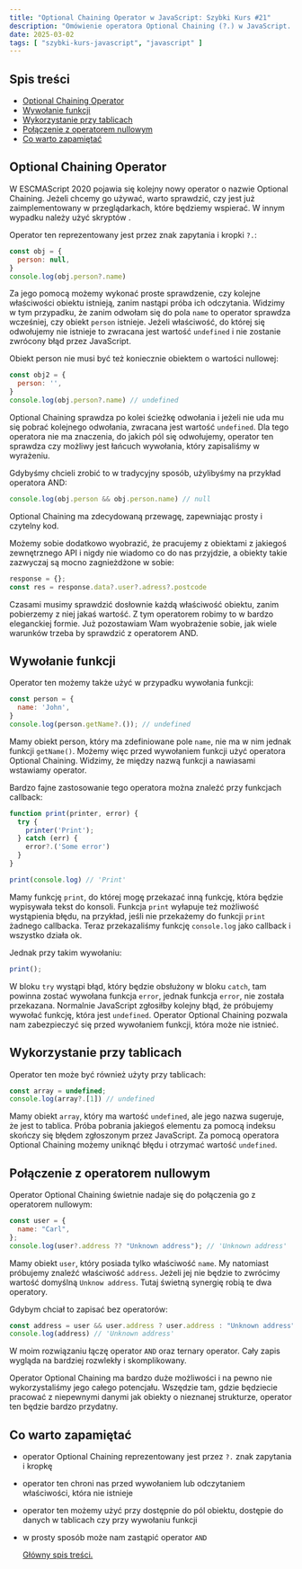 ```yaml
---
title: "Optional Chaining Operator w JavaScript: Szybki Kurs #21"
description: "Omówienie operatora Optional Chaining (?.) w JavaScript. Wywoływanie funkcji, wykorzystanie przy tablicach, połączenie z operatorem nullowym. Przykłady użycia."
date: 2025-03-02
tags: [ "szybki-kurs-javascript", "javascript" ]
---
```


## Spis treści
* [Optional Chaining Operator](#optional-chaining-operator)
* [Wywołanie funkcji](#wywolanie-funkcji)
* [Wykorzystanie przy tablicach](#wykorzystanie-przy-tablicach)
* [Połączenie z operatorem nullowym](#polaczenie-z-operatorem-nullowym)
* [Co warto zapamiętać](#co-warto-zapamietac)

## <span id="optional-chaining-operator">Optional Chaining Operator</span>

W ESCMAScript 2020 pojawia się kolejny nowy operator o nazwie Optional Chaining. Jeżeli chcemy go używać, warto sprawdzić, czy jest już zaimplementowany w przeglądarkach, które będziemy wspierać. W innym wypadku należy użyć skryptów .

Operator ten reprezentowany jest przez znak zapytania i kropki `?.`:

```js
const obj = {
  person: null,
}
console.log(obj.person?.name)
```

Za jego pomocą możemy wykonać proste sprawdzenie, czy kolejne właściwości obiektu istnieją, zanim nastąpi próba ich odczytania. Widzimy w tym przypadku, że zanim odwołam się do pola `name` to operator sprawdza wcześniej, czy obiekt `person` istnieje. Jeżeli właściwość, do której się odwołujemy nie
istnieje to zwracana jest wartość `undefined`
i nie zostanie zwrócony błąd przez JavaScript.

Obiekt person nie musi być też koniecznie obiektem o wartości nullowej:

```js
const obj2 = {
  person: '',
}
console.log(obj.person?.name) // undefined
```

Optional Chaining sprawdza po kolei ścieżkę odwołania i jeżeli nie uda mu się pobrać kolejnego odwołania, zwracana jest wartość `undefined`. Dla tego operatora nie ma znaczenia, do jakich pól się odwołujemy, operator ten sprawdza czy możliwy jest łańcuch wywołania, który zapisaliśmy w wyrażeniu.

Gdybyśmy chcieli zrobić to w tradycyjny sposób, użylibyśmy na przykład operatora AND:

```js
console.log(obj.person && obj.person.name) // null
```

Optional Chaining ma zdecydowaną przewagę, zapewniając prosty i czytelny kod.

Możemy sobie dodatkowo wyobrazić, że pracujemy z obiektami z jakiegoś zewnętrznego API i nigdy nie wiadomo co do nas przyjdzie, a obiekty takie zazwyczaj są mocno zagnieżdżone w sobie:

```js
response = {};
const res = response.data?.user?.adress?.postcode
```

Czasami musimy sprawdzić dosłownie każdą właściwość obiektu, zanim pobierzemy z niej jakaś wartość. Z tym operatorem robimy to w bardzo eleganckiej formie. Już pozostawiam Wam wyobrażenie sobie, jak wiele warunków trzeba by sprawdzić z operatorem AND.

## <span id="wywolanie-funkcji">Wywołanie funkcji</span>

Operator ten możemy także użyć w przypadku wywołania funkcji:

```js
const person = {
  name: 'John',
}
console.log(person.getName?.()); // undefined
```

Mamy obiekt person, który ma zdefiniowane pole `name`, nie ma w nim jednak funkcji `getName()`. Możemy więc przed wywołaniem funkcji użyć operatora Optional Chaining. Widzimy, że między nazwą funkcji a nawiasami wstawiamy operator.

Bardzo fajne zastosowanie tego operatora można znaleźć przy funkcjach callback:

```js
function print(printer, error) {
  try {
    printer('Print');
  } catch (err) {
    error?.('Some error')
  }
}

print(console.log) // 'Print'
```

Mamy funkcję `print`, do której mogę przekazać inną funkcję, która będzie wypisywała tekst do konsoli. Funkcja `print`
wyłapuje też możliwość wystąpienia błędu, na przykład, jeśli nie przekażemy do funkcji `print` żadnego callbacka. Teraz przekazaliśmy funkcję `console.log` jako callback i wszystko działa ok.

Jednak przy takim wywołaniu:

```js
print();
```

W bloku `try` wystąpi błąd, który będzie obsłużony w bloku `catch`, tam powinna zostać wywołana funkcja `error`, jednak funkcja `error`, nie została przekazana. Normalnie JavaScript zgłosiłby kolejny błąd, że próbujemy wywołać funkcję, która jest `undefined`. Operator Optional Chaining pozwala nam
zabezpieczyć się przed wywołaniem funkcji, która może nie istnieć.

## <span id="wykorzystanie-przy-tablicach">Wykorzystanie przy tablicach</span>

Operator ten może być również użyty przy tablicach:

```js
const array = undefined;
console.log(array?.[1]) // undefined
```

Mamy obiekt `array`, który ma wartość `undefined`, ale jego nazwa sugeruje, że jest to tablica. Próba pobrania jakiegoś elementu za pomocą indeksu skończy się błędem zgłoszonym przez JavaScript. Za pomocą operatora Optional Chaining możemy uniknąć błędu i otrzymać wartość `undefined`.

## <span id="polaczenie-z-operatorem-nullowym">Połączenie z operatorem nullowym</span>

Operator Optional Chaining świetnie nadaje się do połączenia go z operatorem nullowym:

```js
const user = {
  name: "Carl",
};
console.log(user?.address ?? "Unknown address"); // 'Unknown address'
```

Mamy obiekt `user`, który posiada tylko właściwość `name`. My natomiast próbujemy znaleźć właściwość `address`. Jeżeli jej nie będzie to zwrócimy wartość domyślną `Unknow address`. Tutaj świetną synergię robią te dwa operatory.

Gdybym chciał to zapisać bez operatorów:

```js
const address = user && user.address ? user.address : "Unknown address";
console.log(address) // 'Unknown address'
```

W moim rozwiązaniu łączę operator `AND` oraz ternary operator. Cały zapis wygląda na bardziej rozwlekły i skomplikowany.

Operator Optional Chaining ma bardzo duże możliwości i na pewno nie wykorzystaliśmy jego całego potencjału. Wszędzie tam, gdzie będziecie pracować z niepewnymi danymi jak obiekty o nieznanej strukturze, operator ten będzie bardzo przydatny.

## <span id="co-warto-zapamietac">Co warto zapamiętać</span>

- operator Optional Chaining reprezentowany jest przez `?.` znak zapytania i kropkę
- operator ten chroni nas przed wywołaniem lub odczytaniem właściwości, która nie istnieje
- operator ten możemy użyć przy dostępnie do pól obiektu, dostępie do danych w tablicach czy przy wywołaniu funkcji
- w prosty sposób może nam zastąpić operator `AND`

  [Główny spis treści.](https://zacznijprogramowac.net/szybki-kurs-javascript/spis-tresci/)